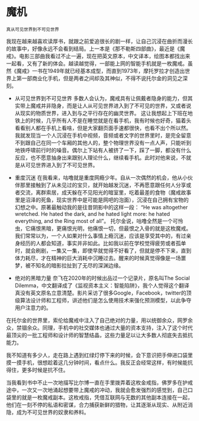 # 魔机

```admonish note
真从可见世界到不可见世界

```


我现在越来越喜欢读厚书，就跟之前爱追很长的剧一样，让自己沉浸在曲折而漫长的故事中，好像永远不会看到结局。上一本是《那不勒斯四部曲》，最近是《魔戒》。电影三部曲我看过不止一遍，现在把英文原本，中文译本，绘图本都找出来一起看，又有了新的体会。越读越觉得，一部能上网的智能手机就是一枚魔戒。虽然《魔戒》一书在1949年就已经基本成型，而直到1973年，摩托罗拉才创造出世界上第一部商业化手机，但是两者之间却及其神似，不得不说托尔金的洞见之深刻。

- 从可见世界到不可见世界
多数人会认为，魔戒具有让佩戴者隐身的能力，但其实带上魔戒并非隐身，而是让人从可见世界进入到了不可见的世界，又或者说从现实的物质世界，进入到与之平行存在的幽灵世界。
这让我想起上下班在地铁上的时候，几乎所有人不是在睡觉就是在看手机，我有时候也好奇，猫着头看看别人都在手机上看啥，但是大家翻页面手速都很快，也看不出个所以然。我就发现当一个人沉浸在手机中视频，音频或者文字的世界里时，是完全留意不到跟自己在同一个车厢的其他人的，整个物理世界没有一点人声，只能听到地铁呼啸前行时的噪音。偶尔上下站有人被挤了一下，踩了一脚，都没有什么反应，也不愿意抽身出来跟别人理论什么，继续看手机。此时对他来说，不就是从可见世界进入到了不可见世界。

- 重度沉迷
在我看来，咕噜就是重度网瘾少年。自从一次偶然的机会，他从小伙伴那里接触到了从未见过的宝贝，就开始越发沉迷，不再愿意跟任何人分享或者交流，离群索居，成天躲在不见阳光的暗室里，吃着最差的食物（魔戒故事里是沼泽的死鱼，现实世界中是可能是网吧的泡面），沉浸在自己拥有宝物的幻想之中。原著最触动我的是往昔阴影中的这样一段：
“He was altogether wretched. He hated the dark, and he hated light more: he hated everything, and the Ring most of all”。
托尔金说，咕噜全然是一个可怜虫，它痛恨黑暗，更痛恨光明，他痛恨一切，但最恨之入骨的就是这枚魔戒。
我们常常以为，一个人如果对什么事情上瘾沉迷，应该是享受其中的，有过亲身经历的人都会知道，事实并非如此。比如我以前在学校觉得疲劳或者孤单时，就会刷剧，一集又一集，即使早就觉得不好看了，但就是停不下来，直到体力耗尽，才在精神的巨大消耗中沉睡过去。醒来的时候真觉得像是一场噩梦，被不知名的暗影拉扯到了无尽的深渊边缘。

- 绝对的黑暗力量
奈飞在2020年的时候出品过一个记录片，原名叫The Social Dilemma，中文翻译成了《监视资本主义：智能陷阱》，我个人觉得这个翻译真没有英文原名立意清楚。影片采访了很多Google，Facebook，twitter的顶级算法设计师和工程师，讲述他们是怎么使用技术来强化预测模型，以此争夺用户注意力的。

在托尔金的世界里，索伦给魔戒中注入了自己绝对的力量，用以统御余众，网罗余众，禁锢余众。同理，手机中的社交媒体也通过大量的资本支持，注入了这个时代最顶尖的一批工程师和设计师的智慧结晶，这些力量足以让大多数人彻底失去抵抗能力。

我不知道有多少人，走在路上遇到红绿灯停下来的时候，会下意识把手伸进口袋里摸一摸手机，很想趁着这几分钟时间，看点什么。我反正会经常这样，有时候能抗得住，更多时候是抗不住。

当我看到书中不止一次地描写比尔博一直在手里拨弄着这枚金戒指，佛罗多在护戒途中，一次又一次地涌起想要带上魔戒的冲动，我就会愈发强烈的感觉到，自己口袋里的就是一枚魔戒副本。这枚戒指，凭借互联网与无数的其他副本连接在一起，他们在一刻不停的私语和密谋，合力捕获新鲜的猎物，让其逐渐从现实、从附近消隐，成为不可见世界的奴隶和养料。